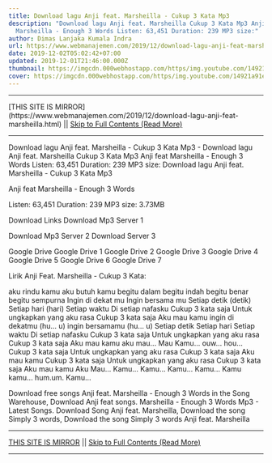 ```yaml
---
title: Download lagu Anji feat. Marsheilla - Cukup 3 Kata Mp3
description: "Download lagu Anji feat. Marsheilla Cukup 3 Kata Mp3 Anji feat
  Marsheilla - Enough 3 Words Listen: 63,451 Duration: 239 MP3 size:"
author: Dimas Lanjaka Kumala Indra
url: https://www.webmanajemen.com/2019/12/download-lagu-anji-feat-marsheilla.html
date: 2019-12-02T05:02:42+07:00
updated: 2019-12-01T21:46:00.000Z
thumbnail: https://imgcdn.000webhostapp.com/https/img.youtube.com/14921a91e9a53e01476286a3f4de31d2.jpeg
cover: https://imgcdn.000webhostapp.com/https/img.youtube.com/14921a91e9a53e01476286a3f4de31d2.jpeg
---
```


<hr/> [THIS SITE IS MIRROR](https://www.webmanajemen.com/2019/12/download-lagu-anji-feat-marsheilla.html) || <a href="https://www.webmanajemen.com/2019/12/download-lagu-anji-feat-marsheilla.html" rel="follow" class="button" id="read-more">Skip to Full Contents (Read More)</a> <hr/> Download lagu Anji feat. Marsheilla - Cukup 3 Kata Mp3 - Download lagu Anji feat. Marsheilla Cukup 3 Kata Mp3 Anji feat Marsheilla - Enough 3 Words Listen: 63,451 Duration: 239 MP3 size: Download lagu Anji feat. Marsheilla - Cukup 3 Kata Mp3

  Anji feat  Marsheilla - Enough 3 Words 

  Listen: 63,451 
  Duration: 239 
  MP3 size: 3.73MB 

  Download Links 
  Download Mp3 Server 1 

  Download Mp3 Server 2 
  Download Server 3 


  Google Drive   Google Drive 1 
  Google Drive 2 
  Google Drive 3 
  Google Drive 4 
  Google Drive 5 
  Google Drive 6 
  Google Drive 7 


                             
Lirik Anji Feat. Marsheilla - Cukup 3 Kata:
                             
 aku rindu kamu aku butuh kamu
begitu dalam begitu indah begitu benar begitu sempurna
Ingin di dekat mu 
Ingin bersama mu
Setiap detik (detik) 
Setiap hari (hari) 
Setiap waktu 
Di setiap nafasku
Cukup 3 kata saja 
Untuk ungkapkan yang aku rasa 
Cukup 3 kata saja 
Aku mau kamu
ingin di dekatmu (hu... u) ingin bersamamu (hu... u) 
Setiap detik 
Setiap hari 
Setiap waktu 
Di setiap nafasku
Cukup 3 kata saja 
Untuk ungkapkan yang aku rasa 
Cukup 3 kata saja 
Aku mau kamu
aku mau... 
Mau 
Kamu...
ouw... hou...
Cukup 3 kata saja 
Untuk ungkapkan yang aku rasa 
Cukup 3 kata saja 
Aku mau kamu
Cukup 3 kata saja 
Untuk ungkapkan yang aku rasa 
Cukup 3 kata saja 
Aku mau kamu
Aku 
Mau... 
Kamu...
Kamu... 
Kamu... 
Kamu... 
Kamu kamu...
hum.um.
Kamu... 
                         
  Download free songs Anji feat.  Marsheilla - Enough 3 Words in the Song Warehouse, Download Anji feat songs.  Marsheilla - Enough 3 Words Mp3 - Latest Songs.  Download Song Anji feat.  Marsheilla, Download the song Simply 3 words, Download the song Simply 3 words Anji feat.  Marsheilla <hr/> [THIS SITE IS MIRROR](https://www.webmanajemen.com/2019/12/download-lagu-anji-feat-marsheilla.html) || <a href="https://www.webmanajemen.com/2019/12/download-lagu-anji-feat-marsheilla.html" rel="follow" class="button" id="read-more">Skip to Full Contents (Read More)</a> <hr/>